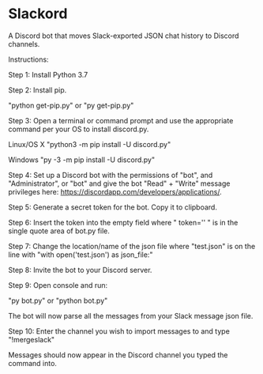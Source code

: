 # Slackord
A Discord bot that moves Slack-exported JSON chat history to Discord channels.

Instructions:

Step 1: Install Python 3.7

Step 2: Install pip.

"python get-pip.py"
or
"py get-pip.py"

Step 3: Open a terminal or command prompt and use the appropriate command per your OS to install discord.py.

Linux/OS X
"python3 -m pip install -U discord.py"

Windows
"py -3 -m pip install -U discord.py"

Step 4: Set up a Discord bot with the permissions of "bot", and "Administrator", or 
"bot" and give the bot "Read" + "Write" message privileges here: https://discordapp.com/developers/applications/.

Step 5: Generate a secret token for the bot. Copy it to clipboard.

Step 6: Insert the token into the empty field where " token='' " is in the single quote area of bot.py file.

Step 7: Change the location/name of the json file where "test.json" is on the line with "with open('test.json') as json_file:"

Step 8: Invite the bot to your Discord server.

Step 9: Open console and run:

"py bot.py"
or
"python bot.py"

The bot will now parse all the messages from your Slack message json file.

Step 10: Enter the channel you wish to import messages to and type "!mergeslack"

Messages should now appear in the Discord channel you typed the command into.
